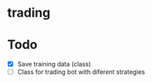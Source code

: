 # trading

# Todo
- [x] Save training data (class)
- [ ] Class for trading bot with diferent strategies
